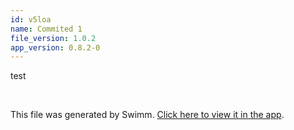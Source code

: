 ```yaml
---
id: v5loa
name: Commited 1
file_version: 1.0.2
app_version: 0.8.2-0
---
```


test

<br/>

This file was generated by Swimm. [Click here to view it in the app](https://swimm-web-app.web.app/repos/Z2l0aHViJTNBJTNBdGVzdGFwMTklM0ElM0Fyb3RlbWJhcjM=/docs/v5loa).
